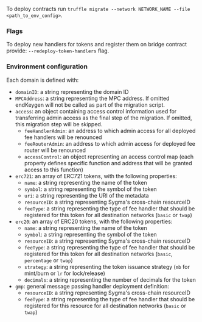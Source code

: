 To deploy contracts run `truffle migrate --network NETWORK_NAME --file <path_to_env_config>`.

### Flags

To deploy new handlers for tokens and register them on bridge contract provide: `--redeploy-token-handlers` flag.

### Environment configuration

Each domain is defined with:

- `domainID`: a string representing the domain ID
- `MPCAddress`: a string representing the MPC address. If omitted endKeygen will not be called as part of the migration script.
- `access`: an object containing access control information used for transferring admin access as the final step of the migration. If omitted, this migration step will be skipped.
  - `feeHandlerAdmin`: an address to which admin access for all deployed fee handlers will be renounced
  - `feeRouterAdmin`: an address to which admin access for deployed fee router will be renounced
  - `accessControl`: an object representing an access control map (each property defines specific function and address that will be granted access to this function)
- `erc721`: an array of ERC721 tokens, with the following properties:
  - `name`: a string representing the name of the token
  - `symbol`: a string representing the symbol of the token
  - `uri`: a string representing the URI of the metadata
  - `resourceID`: a string representing Sygma's cross-chain resourceID
  - `feeType`: a string representing the type of fee handler that should be registered for this token for all destination networks (`basic` or `twap`)
- `erc20`: an array of ERC20 tokens, with the following properties:
  - `name`: a string representing the name of the token
  - `symbol`: a string representing the symbol of the token
  - `resourceID`: a string representing Sygma's cross-chain resourceID
  - `feeType`: a string representing the type of fee handler that should be registered for this token for all destination networks (`basic`, `percentage` or `twap`)
  - `strategy`: a string representing the token issuance strategy (`mb` for mint/burn or `lr` for lock/release)
  - `decimals`: a string representing the number of decimals for the token
- `gmp`: general message passing handler deployment definition:
  - `resourceID`: a string representing Sygma's cross-chain resourceID
  - `feeType`: a string representing the type of fee handler that should be registered for this resource for all destination networks (`basic` or `twap`)
